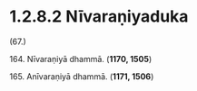 

# 1.2.8.2 Nīvaraṇiyaduka





(67.)

164\. Nīvaraṇiyā dhammā. (**1170, 1505**)

165\. Anīvaraṇiyā dhammā. (**1171, 1506**)




